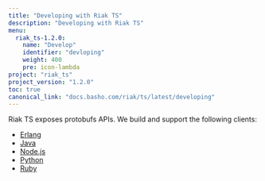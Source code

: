 ```yaml
---
title: "Developing with Riak TS"
description: "Developing with Riak TS"
menu:
  riak_ts-1.2.0:
    name: "Develop"
    identifier: "devloping"
    weight: 400
    pre: icon-lambda
project: "riak_ts"
project_version: "1.2.0"
toc: true
canonical_link: "docs.basho.com/riak/ts/latest/developing"
---
```



[erlang]: http://docs.basho.com/riakts/1.2.0/developing/erlang
[java]: http://docs.basho.com/riakts/1.2.0/developing/java
[nodejs]: http://docs.basho.com/riakts/1.2.0/developing/nodejs
[python]: http://docs.basho.com/riakts/1.2.0/developing/python
[ruby]: http://docs.basho.com/riakts/1.2.0/developing/ruby


Riak TS exposes protobufs APIs. We build and support the following clients:

* [Erlang][erlang]
* [Java][java]
* [Node.js][nodejs]
* [Python][python]
* [Ruby][ruby]
